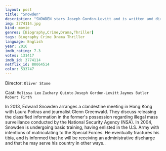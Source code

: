 ```yaml
---
layout: post
title: "Snowden"
description: "SNOWDEN stars Joseph Gordon-Levitt and is written and directed by Oliver Stone. The script is based on the books The Snowden Files: The Inside Story of the World's Most Wanted Man by Luke Harding and Time of the Octopus by Anatoly Kucherena..."
img: 3774114.jpg
kind: movie
genres: [Biography,Crime,Drama,Thriller]
tags: Biography Crime Drama Thriller 
language: English
year: 2016
imdb_rating: 7.3
votes: 131417
imdb_id: 3774114
netflix_id: 80064514
color: 533747
---
```

Director: `Oliver Stone`  

Cast: `Melissa Leo` `Zachary Quinto` `Joseph Gordon-Levitt` `Jaymes Butler` `Robert Firth` 

In 2013, Edward Snowden arranges a clandestine meeting in Hong Kong with Laura Poitras and journalist Glenn Greenwald. They discuss releasing the classified information in the former's possession regarding illegal mass surveillance conducted by the National Security Agency (NSA). In 2004, Snowden is undergoing basic training, having enlisted in the U.S. Army with intentions of matriculating to the Special Forces. He eventually fractures his tibia, and is informed that he will be receiving an administrative discharge and that he may serve his country in other ways..